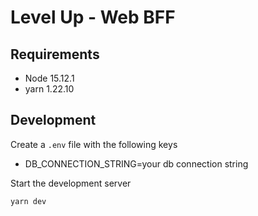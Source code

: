 # Level Up - Web BFF

## Requirements

- Node 15.12.1
- yarn 1.22.10

## Development

Create a `.env` file with the following keys

- DB_CONNECTION_STRING=your db connection string

Start the development server

```bash
yarn dev
```
